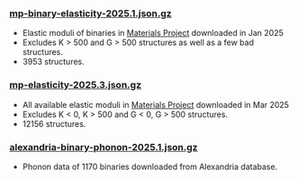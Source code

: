 ### [mp-binary-elasticity-2025.1.json.gz](mp-binary-pbe-elasticity-2025.1.json.gz)
- Elastic moduli of binaries in [Materials Project] downloaded in Jan 2025
- Excludes K > 500 and G > 500 structures as well as a few bad structures.
- 3953 structures.

### [mp-elasticity-2025.3.json.gz](mp-pbe-elasticity-2025.3.json.gz)
- All available elastic moduli in [Materials Project] downloaded in Mar 2025
- Excludes K < 0, K > 500 and G < 0, G > 500 structures.
- 12156 structures.

### [alexandria-binary-phonon-2025.1.json.gz](alexandria-binary-pbe-phonon-2025.1.json.gz)
- Phonon data of 1170 binaries downloaded from Alexandria database.


[Materials Project]: http://materialsproject.org
